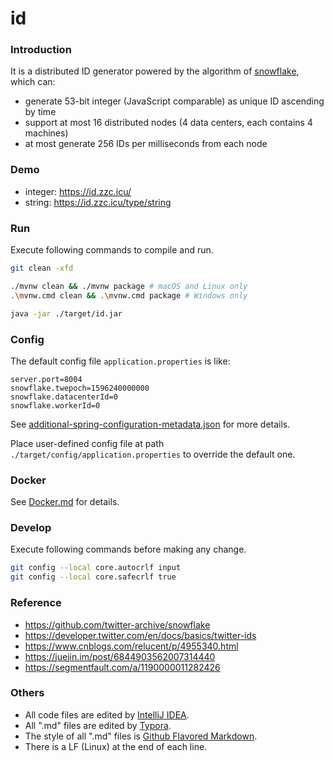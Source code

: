 # id

### Introduction

It is a distributed ID generator powered by the algorithm of [snowflake](https://github.com/twitter-archive/snowflake), which can:

- generate 53-bit integer (JavaScript comparable)  as unique ID ascending by time
- support at most 16 distributed nodes (4 data centers, each contains 4 machines)
- at most generate 256 IDs per milliseconds from each node

### Demo

- integer: https://id.zzc.icu/
- string: https://id.zzc.icu/type/string

### Run

Execute following commands to compile and run.

``` bash
git clean -xfd

./mvnw clean && ./mvnw package # macOS and Linux only
.\mvnw.cmd clean && .\mvnw.cmd package # Windows only

java -jar ./target/id.jar
```

### Config

The default config file `application.properties` is like:

```
server.port=8004
snowflake.twepoch=1596240000000
snowflake.datacenterId=0
snowflake.workerId=0
```

See [additional-spring-configuration-metadata.json](./src/main/resources/META-INF/additional-spring-configuration-metadata.json) for more details.

Place user-defined config file at path `./target/config/application.properties` to override the default one.

### Docker

See [Docker.md](./Docker.md) for details.

### Develop

Execute following commands before making any change.

``` bash
git config --local core.autocrlf input
git config --local core.safecrlf true
```

### Reference

- https://github.com/twitter-archive/snowflake
- https://developer.twitter.com/en/docs/basics/twitter-ids
- https://www.cnblogs.com/relucent/p/4955340.html
- https://juejin.im/post/6844903562007314440
- https://segmentfault.com/a/1190000011282426

### Others

- All code files are edited by [IntelliJ IDEA](https://www.jetbrains.com/idea/).
- All ".md" files are edited by [Typora](http://typora.io/).
- The style of all ".md" files is [Github Flavored Markdown](https://guides.github.com/features/mastering-markdown/#GitHub-flavored-markdown).
- There is a LF (Linux) at the end of each line.